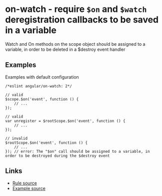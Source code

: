 <!-- WARNING: Generated documentation. Edit docs and examples in the rule and examples file ('rules/on-watch.js', 'examples/on-watch.js'). -->

# on-watch - require `$on` and `$watch` deregistration callbacks to be saved in a variable

Watch and On methods on the scope object should be assigned to a variable, in order to be deleted in a $destroy event handler

## Examples

Examples with default configuration

    /*eslint angular/on-watch: 2*/

    // valid
    $scope.$on('event', function () {
        // ...
    });

    // valid
    var unregister = $rootScope.$on('event', function () {
        // ...
    });

    // invalid
    $rootScope.$on('event', function () {
        // ...
    }); // error: The "$on" call should be assigned to a variable, in order to be destroyed during the $destroy event

## Links

* [Rule source](../rules/on-watch.js)
* [Example source](../examples/on-watch.js)
